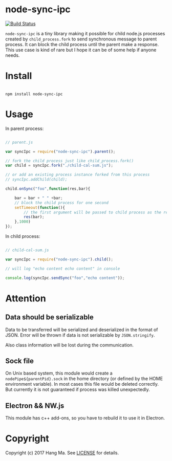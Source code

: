 # node-sync-ipc

[![Build Status](https://travis-ci.org/MMhunter/node-sync-ipc.svg?branch=master)](https://travis-ci.org/MMhunter/node-sync-ipc)

`node-sync-ipc` is a tiny library making it possible for child node.js processes created by `child_process.fork` to send synchronous message to parent process. It can block the child process until the parent make a response. This use case is kind of rare but I hope it can be of some help if anyone needs.

# Install

````shell

npm install node-sync-ipc

````

# Usage

In parent process:



````javascript

// parent.js

var syncIpc = require("node-sync-ipc").parent();

// fork the child process just like child_process.fork()
var child = syncIpc.fork("./child-cal-sum.js");

// or add an existing process instance forked from this process
// syncIpc.addChild(child);

child.onSync("foo",function(res,bar){

    bar = bar + " " +bar;
    // block the child process for one second
    setTimeout(function(){
        // the first argument will be passed to child process as the result
        res(bar);
    },1000)
});

````

In child process:

````javascript

// child-cal-sum.js

var syncIpc = require("node-sync-ipc").child();

// will log "echo content echo content" in console

console.log(syncIpc.sendSync("foo","echo content"));

````

# Attention

## Data should be serializable

Data to be transferred will be serialized and deserialized in the format of JSON. Error will be thrown if data is not serializable by `JSON.stringify`.

Also class information will be lost during the communication.


## Sock file

On Unix based system, this module would create a `nodePipe${parentPid}.sock` in the home directory (or defined by the HOME environment variable). In most cases this file would be deleted correctly. But currently it is not guaranteed if process was killed unexpectedly.


## Electron && NW.js

This module has c++ add-ons, so you have to rebuild it to use it in Electron.

# Copyright

Copyright (c) 2017 Hang Ma. See [LICENSE](https://github.com/mmhunter/node-sync-ipc/blob/master/LICENSE) for details.



